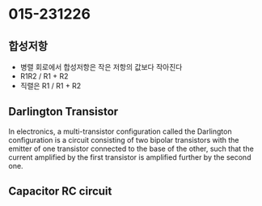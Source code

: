 # 015-231226

## 합성저항
- 병렬 회로에서 합성저항은 작은 저항의 값보다 작아진다
- R1R2 / R1 + R2
- 직렬은 R1 / R1 + R2

## Darlington Transistor
In electronics, a multi-transistor configuration called the Darlington configuration is a circuit consisting of two bipolar transistors with the emitter of one transistor connected to the base of the other, such that the current amplified by the first transistor is amplified further by the second one.

## Capacitor RC circuit
